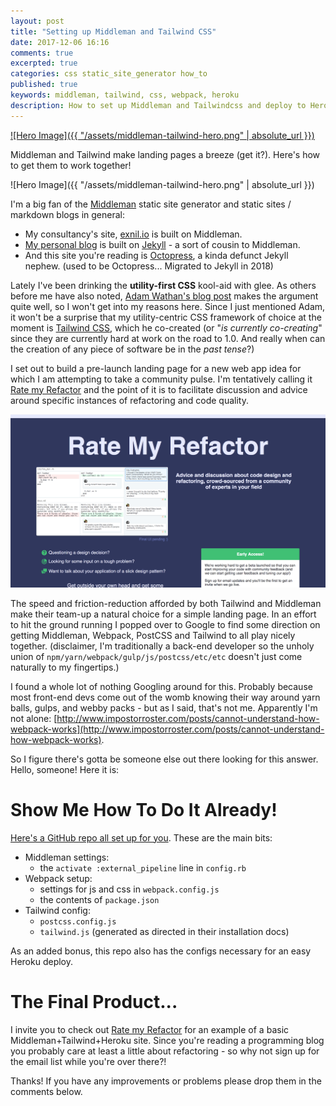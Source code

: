 ```yaml
---
layout: post
title: "Setting up Middleman and Tailwind CSS"
date: 2017-12-06 16:16
comments: true
excerpted: true
categories: css static_site_generator how_to
published: true
keywords: middleman, tailwind, css, webpack, heroku
description: How to set up Middleman and Tailwindcss and deploy to Heroku
---
```


<a href="{{ site.url }}{{ page.url }}">
  ![Hero Image]({{ "/assets/middleman-tailwind-hero.png" | absolute_url }})
</a>

Middleman and Tailwind make landing pages a breeze (get it?). Here's how to get them to work together!

<!--more-->

![Hero Image]({{ "/assets/middleman-tailwind-hero.png" | absolute_url }})

I'm a big fan of the [Middleman](https://middlemanapp.com/) static site generator and static sites / markdown blogs in general:

- My consultancy's site, [exnil.io](http://exnil.io) is built on Middleman.
- [My personal blog](http://blog.vinneycavallo.com/) is built on [Jekyll](https://jekyllrb.com/) - a sort of cousin to Middleman.
- And this site you're reading is [Octopress](http://octopress.org/), a kinda defunct Jekyll nephew. (used to be Octopress... Migrated to Jekyll in 2018)


Lately I've been drinking the **utility-first CSS** kool-aid with glee. As others before me have also noted, [Adam Wathan's blog post](https://adamwathan.me/css-utility-classes-and-separation-of-concerns/) makes the argument quite well, so I won't get into my reasons here. Since I just mentioned Adam, it won't be a surprise that my utility-centric CSS framework of choice at the moment is [Tailwind CSS](https://tailwindcss.com/), which he co-created (or "_is currently co-creating_" since they are currently hard at work on the road to 1.0. And really when can the creation of any piece of software be in the _past tense_?)

I set out to build a pre-launch landing page for a new web app idea for which I am attempting to take a community pulse. I'm tentatively calling it [Rate my Refactor](http://www.ratemyrefactor.com) and the point of it is to facilitate discussion and advice around specific instances of refactoring and code quality. 

![Rate my Refactor screenshot](/images/rmr-screenshot.png)

The speed and friction-reduction afforded by both Tailwind and Middleman make their team-up a natural choice for a simple landing page. In an effort to hit the ground running I popped over to Google to find some direction on getting Middleman, Webpack, PostCSS and Tailwind to all play nicely together. (disclaimer, I'm traditionally a back-end developer so the unholy union of `npm/yarn/webpack/gulp/js/postcss/etc/etc` doesn't just come naturally to my fingertips.)  


I found a whole lot of nothing Googling around for this. Probably because most front-end devs come out of the womb knowing their way around yarn balls, gulps, and webby packs - but as I said, that's not me. Apparently I'm not alone: [http://www.impostorroster.com/posts/cannot-understand-how-webpack-works](http://www.impostorroster.com/posts/cannot-understand-how-webpack-works).


So I figure there's gotta be someone else out there looking for this answer.  
Hello, someone! Here it is:

# Show Me How To Do It Already!

[Here's a GitHub repo all set up for you](https://github.com/vcavallo/middleman-and-tailwind). These are the main bits:

- Middleman settings:
  - the `activate :external_pipeline` line in `config.rb`
- Webpack setup:
  - settings for js and css in `webpack.config.js`
  - the contents of `package.json`
- Tailwind config:
  - `postcss.config.js`
  - `tailwind.js` (generated as directed in their installation docs)

As an added bonus, this repo also has the configs necessary for an easy Heroku deploy.

# The Final Product...

I invite you to check out [Rate my Refactor](http://www.ratemyrefactor.com) for an example of a basic Middleman+Tailwind+Heroku site. Since you're reading a programming blog you probably care at least a little about refactoring - so why not sign up for the email list while you're over there?!

Thanks! If you have any improvements or problems please drop them in the comments below.
